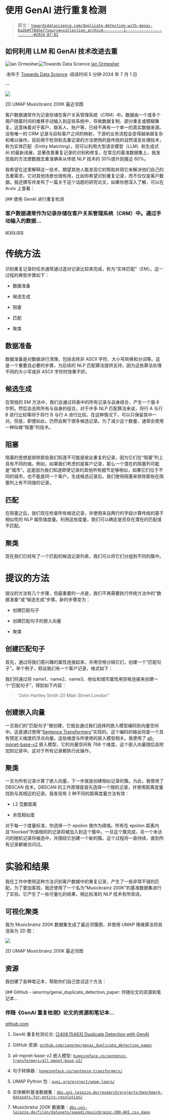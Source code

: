 # 使用 GenAI 进行重复检测

> 原文：[`towardsdatascience.com/duplicate-detection-with-genai-ba2b4f7845e7?source=collection_archive---------1-----------------------#2024-07-01`](https://towardsdatascience.com/duplicate-detection-with-genai-ba2b4f7845e7?source=collection_archive---------1-----------------------#2024-07-01)

## 如何利用 LLM 和 GenAI 技术改进去重

[](https://medium.com/@ianormy?source=post_page---byline--ba2b4f7845e7--------------------------------)![Ian Ormesher](https://medium.com/@ianormy?source=post_page---byline--ba2b4f7845e7--------------------------------)[](https://towardsdatascience.com/?source=post_page---byline--ba2b4f7845e7--------------------------------)![Towards Data Science](https://towardsdatascience.com/?source=post_page---byline--ba2b4f7845e7--------------------------------) [Ian Ormesher](https://medium.com/@ianormy?source=post_page---byline--ba2b4f7845e7--------------------------------)

·发布于 [Towards Data Science](https://towardsdatascience.com/?source=post_page---byline--ba2b4f7845e7--------------------------------) ·阅读时间 5 分钟·2024 年 7 月 1 日

--

![](img/6d3ebdec98b1edebbfc275bcd00775e1.png)

2D UMAP Musicbrainz 200K 最近邻图

客户数据通常作为记录存储在客户关系管理系统（CRM）中。数据由一个或多个用户随着时间的推移手动输入到这些系统中，导致数据复制、部分重复或模糊重复。这意味着对于客户、联系人、账户等，已经不再有一个单一的真实数据来源。没有唯一的 CRM 记录与目标客户之间的映射，下游的业务流程会变得越来越复杂和难以操作。目前用于检测和去重记录的方法使用的是传统的自然语言处理技术，称为实体匹配（Entity Matching）。但可以利用大型语言模型（LLM）和生成式 AI 的最新进展，显著改善重复记录的识别和修复。在常见的基准数据集上，我发现我的方法使数据去重准确率从传统 NLP 技术的 30%提升到接近 60%。

我希望在这里解释这一技术，期望其他人能发现它的帮助并用它来解决他们自己的去重需求。它对其他场景也很有用，比如你希望识别重复记录，而不仅仅是客户数据。我还撰写并发布了一篇关于这个话题的研究论文，如果你想深入了解，可以在 Arxiv 上查看：

[](https://arxiv.org/abs/2406.15483?source=post_page-----ba2b4f7845e7--------------------------------) [## 使用 GenAI 进行重复检测

### 客户数据通常作为记录存储在客户关系管理系统（CRM）中。通过手动输入的数据…

[arxiv.org](https://arxiv.org/abs/2406.15483?source=post_page-----ba2b4f7845e7--------------------------------)

# 传统方法

识别重复记录的任务通常通过逐对记录比较来完成，称为“实体匹配”（EM）。这一过程的典型步骤如下：

+   数据准备

+   候选生成

+   阻塞

+   匹配

+   聚类

## 数据准备

数据准备是对数据进行清理，包括去除非 ASCII 字符、大小写转换和分词等。这是一个重要且必要的步骤，为后续的 NLP 匹配算法提供支持，因为这些算法处理不同的大小写或非 ASCII 字符时效果不好。

## 候选生成

在常规的 EM 方法中，我们会通过将表中的所有记录与自身结合，产生一个笛卡尔积。然后会去除所有与自身的组合。对于许多 NLP 匹配算法来说，将行 A 与行 B 进行比较等同于将行 B 与行 A 进行比较。在这种情况下，可以只保留其中一对。但是，即便如此，仍然会剩下很多候选记录。为了减少这个数量，通常会使用一种叫做“阻塞”的技术。

## 阻塞

阻塞的思想是排除那些我们知道不可能是彼此重复的记录，因为它们在“阻塞”列上具有不同的值。例如，如果我们考虑的是客户记录，那么一个潜在的阻塞列可能是“城市”。这是因为我们知道即使记录的其他所有细节足够相似，如果它们位于不同的城市，也不能是同一个客户。生成候选记录后，我们使用阻塞来排除那些在阻塞列上有不同值的记录。

## 匹配

在阻塞之后，我们现在检查所有候选记录，并使用来自两行的字段计算传统的基于相似性的 NLP 属性值度量。利用这些度量，我们可以确定是否存在潜在的匹配或不匹配。

## 聚类

现在我们已经有了一个匹配的候选记录列表，我们可以将它们分组到不同的簇中。

# 提议的方法

提议的方法有几个步骤，但最重要的一点是，我们不再需要执行传统方法中的“数据准备”或“候选生成”步骤。新的步骤变为：

+   创建匹配句子

+   创建匹配句子的嵌入向量

+   聚类

## 创建匹配句子

首先，通过将我们感兴趣的属性连接起来，并用空格分隔它们，创建一个“匹配句子”。举个例子，假设我们有一个客户记录，格式如下：

我们将通过将 name1、name2、name3、地址和城市属性用空格连接来创建一个“匹配句子”，得到如下内容：

> “John Hartley Smith 20 Main Street London”

## 创建嵌入向量

一旦我们的“匹配句子”被创建，它就会通过我们选择的嵌入模型编码到向量空间中。这是通过使用“[Sentence Transformers](https://huggingface.co/sentence-transformers/)”实现的。这个编码的输出将是一个具有预定义维度的浮点向量。这些维度与所使用的嵌入模型相关。我使用了 [all-mpnet-base-v2](https://huggingface.co/sentence-transformers/all-mpnet-base-v2/) 嵌入模型，它的向量空间有 768 个维度。这个嵌入向量随后会附加到记录中。这对于所有记录都执行此操作。

## 聚类

一旦为所有记录计算了嵌入向量，下一步就是创建相似记录的簇。为此，我使用了 DBSCAN 技术。DBSCAN 的工作原理是首先选择一个随机记录，并使用距离度量找到与其相近的记录。我发现有 2 种不同的距离度量方法有效：

+   L2 范数距离

+   余弦相似度

对于每一个度量标准，你选择一个 epsilon 值作为阈值。所有在 epsilon 距离内且“blocked”列值相同的记录将被加入到这个簇中。一旦这个簇完成，另一个未访问的随机记录将被选中，并围绕它创建一个新的簇。这个过程将一直持续，直到所有记录都被访问过。

# 实验和结果

我在工作中使用这种方法识别客户数据中的重复记录，产生了一些非常不错的匹配。为了更加客观，我还使用了一个名为“Musicbrainz 200K”的基准数据集进行了实验。它产生了一些可量化的结果，相比标准的 NLP 技术有所改进。

## 可视化聚类

我为 Musicbrainz 200K 数据集生成了最近邻簇图，并使用 UMAP 降维算法将其渲染为 2D 图：

![](img/6d3ebdec98b1edebbfc275bcd00775e1.png)

2D UMAP Musicbrainz 200K 最近邻图

## 资源

我创建了各种笔记本，帮助你们自己尝试这个方法：

[](https://github.com/ianormy/genai_duplicate_detection_paper?source=post_page-----ba2b4f7845e7--------------------------------) [## GitHub - ianormy/genai_duplicate_detection_paper: 伴随论文的资源和笔记本…

### 伴随《GenAI 重复检测》论文的资源和笔记本…

[github.com](https://github.com/ianormy/genai_duplicate_detection_paper?source=post_page-----ba2b4f7845e7--------------------------------)

1.  GenAI 重复检测论文: [[2406.15483] Duplicate Detection with GenAI](https://arxiv.org/abs/2406.15483)

1.  GitHub 资源: [`github.com/ianormy/genai_duplicate_detection_paper`](https://github.com/ianormy/genai_duplicate_detection_paper)

1.  all-mpnet-base-v2 嵌入模型: [`huggingface.co/sentence-transformers/all-mpnet-base-v2/`](https://huggingface.co/sentence-transformers/all-mpnet-base-v2/)

1.  句子转换器：[`huggingface.co/sentence-transformers/`](https://huggingface.co/sentence-transformers/)

1.  UMAP Python 包：[`pypi.org/project/umap-learn/`](https://pypi.org/project/umap-learn/)

1.  实体解析基准数据集：[`dbs.uni-leipzig.de/research/projects/benchmark-datasets-for-entity-resolution/`](https://dbs.uni-leipzig.de/research/projects/benchmark-datasets-for-entity-resolution/)

1.  Musicbrainz 200K 数据集：[`dbs.uni-leipzig.de/files/datasets/saeedi/musicbrainz-200-A01.csv.dapo`](https://dbs.uni-leipzig.de/files/datasets/saeedi/musicbrainz-200-A01.csv.dapo)
